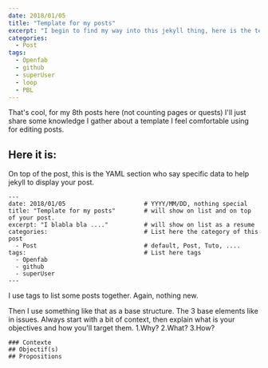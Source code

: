 ```yaml
---
date: 2018/01/05
title: "Template for my posts"
excerpt: "I begin to find my way into this jekyll thing, here is the template I'm working on"
categories:
  - Post
tags:
  - Openfab
  - github
  - superUser
  - loop
  - PBL
---
```


That's cool, for my 8th posts here (not counting pages or quests) I'll just share some knowledge I gather about a template I feel comfortable using for editing posts.

## Here it is:

On top of the post, this is the YAML section who say specific data to help jekyll to display your post.
```
---
date: 2018/01/05                      # YYYY/MM/DD, nothing special
title: "Template for my posts"        # will show on list and on top of your post.
excerpt: "I blabla bla ...."          # will show on list as a resume
categories:                           # List here the category of this post
  - Post                              # default, Post, Tuto, ....
tags:                                 # List here tags
  - Openfab
  - github
  - superUser
---
```
I use tags to list some posts together. Again, nothing new.

Then I use something like that as a base structure. The 3 base elements like in issues.
Always start with a bit of context, then explain what is your objectives and how you'll target them. 1.Why? 2.What? 3.How?
```
### Contexte
## Objectif(s)
## Propositions
```

